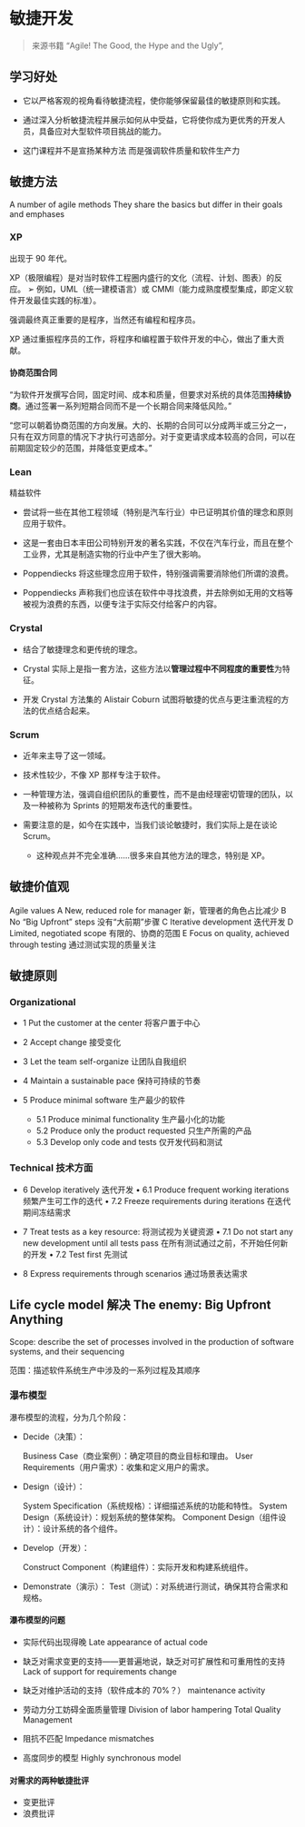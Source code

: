 # 敏捷开发

> 来源书籍 “Agile! The Good, the Hype and the Ugly”,

## 学习好处

- 它以严格客观的视角看待敏捷流程，使你能够保留最佳的敏捷原则和实践。

- 通过深入分析敏捷流程并展示如何从中受益，它将使你成为更优秀的开发人员，具备应对大型软件项目挑战的能力。

- 这门课程并不是宣扬某种方法
  而是强调软件质量和软件生产力

## 敏捷方法

A number of agile methods
They share the basics
but differ in their goals and emphases

### XP

出现于 90 年代。

XP（极限编程）是对当时软件工程圈内盛行的文化（流程、计划、图表）的反应。
➢ 例如，UML（统一建模语言）或 CMMI（能力成熟度模型集成，即定义软件开发最佳实践的标准）。

强调最终真正重要的是程序，当然还有编程和程序员。

XP 通过重振程序员的工作，将程序和编程置于软件开发的中心，做出了重大贡献。

#### 协商范围合同

“为软件开发撰写合同，固定时间、成本和质量，但要求对系统的具体范围**持续协商**。通过签署一系列短期合同而不是一个长期合同来降低风险。”

“您可以朝着协商范围的方向发展。大的、长期的合同可以分成两半或三分之一，只有在双方同意的情况下才执行可选部分。对于变更请求成本较高的合同，可以在前期固定较少的范围，并降低变更成本。”

### Lean

精益软件

- 尝试将一些在其他工程领域（特别是汽车行业）中已证明其价值的理念和原则应用于软件。

- 这是一套由日本丰田公司特别开发的著名实践，不仅在汽车行业，而且在整个工业界，尤其是制造实物的行业中产生了很大影响。

- Poppendiecks 将这些理念应用于软件，特别强调需要消除他们所谓的浪费。

- Poppendiecks 声称我们也应该在软件中寻找浪费，并去除例如无用的文档等被视为浪费的东西，以便专注于实际交付给客户的内容。

### Crystal

- 结合了敏捷理念和更传统的理念。

- Crystal 实际上是指一套方法，这些方法以**管理过程中不同程度的重要性**为特征。

- 开发 Crystal 方法集的 Alistair Coburn 试图将敏捷的优点与更注重流程的方法的优点结合起来。

### Scrum

- 近年来主导了这一领域。

- 技术性较少，不像 XP 那样专注于软件。

- 一种管理方法，强调自组织团队的重要性，而不是由经理密切管理的团队，以及一种被称为 Sprints 的短期发布迭代的重要性。

- 需要注意的是，如今在实践中，当我们谈论敏捷时，我们实际上是在谈论 Scrum。

  - 这种观点并不完全准确……很多来自其他方法的理念，特别是 XP。

## 敏捷价值观

Agile values
A New, reduced role for manager 新，管理者的角色占比减少
B No “Big Upfront” steps 没有“大前期”步骤
C Iterative development 迭代开发
D Limited, negotiated scope 有限的、协商的范围
E Focus on quality, achieved through testing 通过测试实现的质量关注

## 敏捷原则

### Organizational

- 1 Put the customer at the center 将客户置于中心
- 2 Accept change 接受变化
- 3 Let the team self-organize 让团队自我组织
- 4 Maintain a sustainable pace 保持可持续的节奏

- 5 Produce minimal software 生产最少的软件
  - 5.1 Produce minimal functionality 生产最小化的功能
  - 5.2 Produce only the product requested 只生产所需的产品
  - 5.3 Develop only code and tests 仅开发代码和测试

### Technical 技术方面

- 6 Develop iteratively 迭代开发
  • 6.1 Produce frequent working iterations 频繁产生可工作的迭代
  • 7.2 Freeze requirements during iterations 在迭代期间冻结需求
- 7 Treat tests as a key resource: 将测试视为关键资源
  • 7.1 Do not start any new development until all tests pass 在所有测试通过之前，不开始任何新的开发
  • 7.2 Test first 先测试

- 8 Express requirements through scenarios 通过场景表达需求

## Life cycle model 解决 The enemy: Big Upfront Anything

Scope: describe the set of processes involved in the
production of software systems, and their sequencing

范围：描述软件系统生产中涉及的一系列过程及其顺序

### 瀑布模型

瀑布模型的流程，分为几个阶段：

- Decide（决策）：

  Business Case（商业案例）：确定项目的商业目标和理由。
  User Requirements（用户需求）：收集和定义用户的需求。

- Design（设计）：

  System Specification（系统规格）：详细描述系统的功能和特性。
  System Design（系统设计）：规划系统的整体架构。
  Component Design（组件设计）：设计系统的各个组件。

- Develop（开发）：

  Construct Component（构建组件）：实际开发和构建系统组件。

- Demonstrate（演示）：
  Test（测试）：对系统进行测试，确保其符合需求和规格。

#### 瀑布模型的问题

- 实际代码出现得晚 Late appearance of actual code

- 缺乏对需求变更的支持——更普遍地说，缺乏对可扩展性和可重用性的支持 Lack of support for requirements change

- 缺乏对维护活动的支持（软件成本的 70%？） maintenance activity

- 劳动力分工妨碍全面质量管理 Division of labor hampering Total Quality Management

- 阻抗不匹配 Impedance mismatches

- 高度同步的模型 Highly synchronous model

#### 对需求的两种敏捷批评

- 变更批评
- 浪费批评
